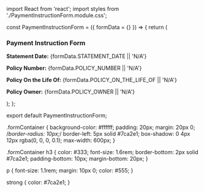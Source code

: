 import React from 'react';
import styles from './PaymentInstructionForm.module.css';

const PaymentInstructionForm = ({ formData = {} }) => {
    return (
        <div className={styles.formContainer}>
            <h3>Payment Instruction Form</h3>
            <p><strong>Statement Date:</strong> {formData.STATEMENT_DATE || 'N/A'}</p>
            <p><strong>Policy Number:</strong> {formData.POLICY_NUMBER || 'N/A'}</p>
            <p><strong>Policy On the Life Of:</strong> {formData.POLICY_ON_THE_LIFE_OF || 'N/A'}</p>
            <p><strong>Policy Owner:</strong> {formData.POLICY_OWNER || 'N/A'}</p>
        </div>
    );
};

export default PaymentInstructionForm;


.formContainer {
    background-color: #ffffff;
    padding: 20px;
    margin: 20px 0;
    /*border-radius: 10px;*/
    border-left: 5px solid #7ca2e1;
    box-shadow: 0 4px 12px rgba(0, 0, 0, 0.1);
    max-width: 600px;
}

.formContainer h3 {
    color: #333;
    font-size: 1.6rem;
    border-bottom: 2px solid #7ca2e1;
    padding-bottom: 10px;
    margin-bottom: 20px;
}

p {
    font-size: 1.1rem;
    margin: 10px 0;
    color: #555;
}

strong {
    color: #7ca2e1;
}
